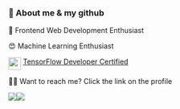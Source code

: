 ### 💬 About me & my github

🥰 Frontend Web Development Enthusiast

😍 Machine Learning Enthusiast


<img align="top" src="https://s3.us-east-1.amazonaws.com/accredible-api-templates/15784284048332915386973343827272.png" height="25px"/>  <a href="https://www.credential.net/d70b1b6d-de89-4607-872c-15a137ef3c4f#gs.duan6k" target="_blank"> TensorFlow Developer Certified</a>

🤙🏽 Want to reach me? Click the link on the profile


<img align="center" src="https://github-readme-stats.vercel.app/api?username=fahmij8&show_icons=true&include_all_commits=true&theme=tokyonight&hide=issues" /><img align="center" src="https://github-readme-stats.vercel.app/api/top-langs/?username=fahmij8&layout=compact&theme=tokyonight" />
